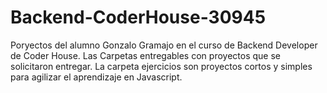 # Backend-CoderHouse-30945
Poryectos del alumno Gonzalo Gramajo en el curso de Backend Developer de Coder House.
Las Carpetas entregables con proyectos que se solicitaron entregar.
La carpeta ejercicios son proyectos cortos y simples para agilizar el aprendizaje en Javascript.
